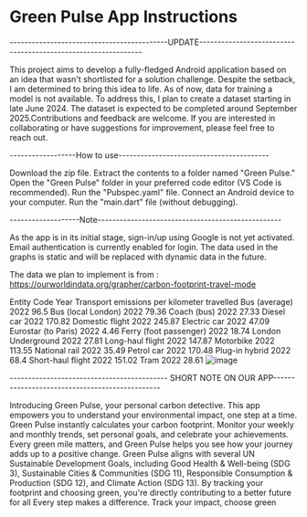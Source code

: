 # Green Pulse App Instructions

-------------------------------------------UPDATE--------------------------------------------------------------

This project aims to develop a fully-fledged Android application based on an idea that wasn't shortlisted for a solution challenge. Despite the setback, I am determined to bring this idea to life.
As of now, data for training a model is not available. To address this, I plan to create a dataset starting in late June 2024. The dataset is expected to be completed around September 2025.Contributions and feedback are welcome. 
If you are interested in collaborating or have suggestions for improvement, please feel free to reach out.

------------------How to use-----------------------------------------

Download the zip file.
Extract the contents to a folder named "Green Pulse."
Open the "Green Pulse" folder in your preferred code editor (VS Code is recommended).
Run the "Pubspec.yaml" file.
Connect an Android device to your computer.
Run the "main.dart" file (without debugging).

-------------------Note--------------------------------------------------

As the app is in its initial stage, sign-in/up using Google is not yet activated.
Email authentication is currently enabled for login.
The data used in the graphs is static and will be replaced with dynamic data in the future.

The data we plan to implement is from : https://ourworldindata.org/grapher/carbon-footprint-travel-mode

Entity	Code	Year	Transport emissions per kilometer travelled
Bus (average)		2022	96.5
Bus (local London)		2022	79.36
Coach (bus)		2022	27.33
Diesel car		2022	170.82
Domestic flight		2022	245.87
Electric car		2022	47.09
Eurostar (to Paris)		2022	4.46
Ferry (foot passenger)		2022	18.74
London Underground		2022	27.81
Long-haul flight		2022	147.87
Motorbike		2022	113.55
National rail		2022	35.49
Petrol car		2022	170.48
Plug-in hybrid		2022	68.4
Short-haul flight		2022	151.02
Tram		2022	28.61
![image](https://github.com/Sudeep-T-Pillai/Green_Pulse/assets/125976279/1227b7fa-15c7-4f4f-a665-b78ba0b87b85)

-------------------------------------------  SHORT NOTE ON OUR APP-----------------------------------------------

Introducing Green Pulse, your personal carbon detective. This app empowers you to understand your environmental impact, one step at a time. Green Pulse instantly calculates your carbon footprint. Monitor your weekly and monthly trends, set personal goals, and celebrate your achievements. Every green mile matters, and Green Pulse helps you see how your journey adds up to a positive change.
 Green Pulse aligns with several UN Sustainable Development Goals, including Good Health & Well-being (SDG 3), Sustainable Cities & Communities (SDG 11), Responsible Consumption & Production (SDG 12), and Climate Action (SDG 13). By tracking your footprint and choosing green, you're directly contributing to a better future for all
Every step makes a difference. Track your impact, choose green



